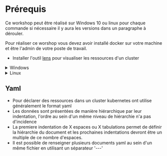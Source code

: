 # Prérequis

Ce workshop peut être réalisé sur Windows 10 ou linux pour chaque commande si nécessaire il y aura les versions dans un paragraphe à dérouler.

Pour réaliser ce worshop vous devez avoir installé docker sur votre machine et être l'admin de votre poste de travail.

- Installer l'outil [lens](https://k8slens.dev) pour visualiser les ressources d'un cluster

<details>
<summary>Windows</summary>

- Installer [Chocolatey](https://chocolatey.org/install) pour pouvoir installer les outils dont vous aurez besoin plus tard dans le workshop

</details>

<details>
<summary>Linux</summary>

- Installer kubectx et kubens [lien](https://github.com/ahmetb/kubectx)

</details>

## Yaml

- Pour déclarer des ressources dans un cluster kubernetes ont utilise généralement le format yaml
- Les données sont présentées de manière hiérarchique par leur indentation, l'ordre au sein d'un même niveau de hiérarchie n'a pas d'incidence
- La premiere indentation de X espaces ou X tabulations permet de définir la hiérarchie du document et les prochaines indentations devront être un multiple de ce nombre d'espaces.
- Il est possible de renseigner plusieurs documents yaml au sein d'un même fichier en utilisant un séparateur '---'
